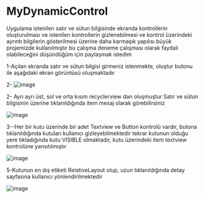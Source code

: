 # MyDynamicControl

Uygulama istenilen satır ve sütun bilgisinde ekranda kontrollerin oluşturulması ve istenilen kontrollerin gizlenebilmesi ve kontrol üzerindeki ayrıntı bilgilerin gösterilmesi üzerine daha karmaşık yapılısı büyük projemizde kullanılmıştır bu çalışma deneme çalışması olarak faydalı olabileceğini düşündüğüm için paylaşmak istedim

1-Açılan ekranda  satır ve sütun bilgisi girmeniz istenmekte, oluştur butonu ile aşağıdaki ekran görüntüsü oluşmaktadır

2- ![image](https://user-images.githubusercontent.com/35520725/84903363-a8c15380-b0b6-11ea-99d6-f7d49d0374da.png)

2- Ayrı ayrı üst, sol ve orta kısım recyclerview dan oluşmuştur
Satır ve sütun bilgisinin üzerine tıklanıldığında item mesaj olarak görebilirsiniz

![image](https://user-images.githubusercontent.com/35520725/84903475-d3aba780-b0b6-11ea-8c79-37599199a8f0.png)

3--Her bir kutu üzerinde bir adet Textview ve Button kontrolü vardır, butona tıklanıldığında kutuları kullanıcı gizleyebilmektedir tekrar kutunun olduğu yere tıkladığında kutu VISIBLE olmaktadır, kutu üzerindeki item textview kontrolüne yansıtılmıştır

![image](https://user-images.githubusercontent.com/35520725/84909074-e9709b00-b0bd-11ea-9f06-6d2e327ecfed.png)

5-Kutunun en dış etiketi RelativeLayout olup, uzun tıklanıldığında detay sayfasına kullanıcı yönlendirilmektedir

![image](https://user-images.githubusercontent.com/35520725/84909143-0016f200-b0be-11ea-9bbb-d84770b8b1ec.png)
 

